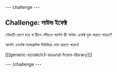 \--- challenge \---

## Challenge: সাউন্ড ইফেক্ট

নৌকাটি ক্র্যাশ হয়ে বা দ্বীপে পৌঁছলে আপনি কী সাউন্ড এফেক্ট যুক্ত করতে পারেন?

আপনি এমনকি ব্যাকগ্রাউন্ড মিউজিক যোগ করতে পারেন!

[[[generic-scratch3-sound-from-library]]]

\--- /challenge \---